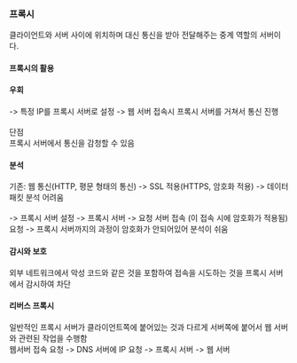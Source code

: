 ### 프록시
클라이언트와 서버 사이에 위치하며 대신 통신을 받아 전달해주는 중계 역할의 서버이다.

#### 프록시의 활용

#### 우회
-> 특정 IP를 프록시 서버로 설정 -> 웹 서버 접속시 프록시 서버를 거쳐서 통신 진행 <br><br>
단점<br>
프록시 서버에서 통신을 감청할 수 있음

#### 분석
기존: 웹 통신(HTTP, 평문 형태의 통신) -> SSL 적용(HTTPS, 암호화 적용) -> 데이터 패킷 분석 어려움<br><br>
-> 프록시 서버 설정 -> 프록시 서버 -> 요청 서버 접속 (이 접속 시에 암호화가 적용됨)<br>
요청 -> 프록시 서버까지의 과정이 암호화가 안되어있어 분석이 쉬움

#### 감시와 보호
외부 네트워크에서 악성 코드와 같은 것을 포함하여 접속을 시도하는 것을 프록시 서버에서 감시하여 차단

#### 리버스 프록시
일반적인 프록시 서버가 클라이언트쪽에 붙어있는 것과 다르게 서버쪽에 붙어서 웹 서버와 관련된 작업을 수행함<br>
웹서버 접속 요청 -> DNS 서버에 IP 요청 -> 프록시 서버 -> 웹 서버
